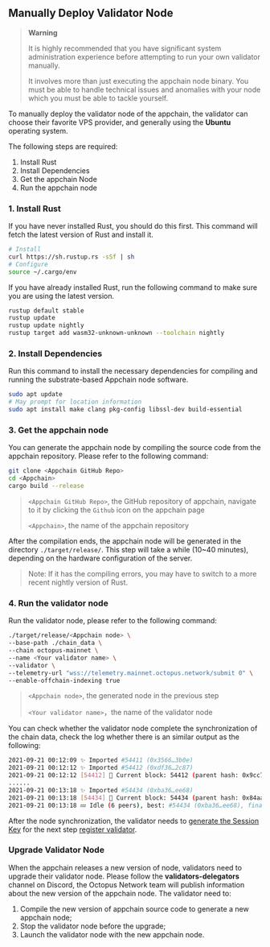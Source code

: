 ## Manually Deploy Validator Node

> **Warning**
>
> It is highly recommended that you have significant system administration experience before attempting to run your own validator manually.
>
> It involves more than just executing the appchain node binary. You must be able to handle technical issues and anomalies with your node which you must be able to tackle yourself.

To manually deploy the validator node of the appchain, the validator can choose their favorite VPS provider, and generally using the **Ubuntu** operating system.

The following steps are required:

1. Install Rust
2. Install Dependencies
3. Get the appchain Node
4. Run the appchain node

### 1. Install Rust

If you have never installed Rust, you should do this first. This command will fetch the latest version of Rust and install it.

```bash
# Install
curl https://sh.rustup.rs -sSf | sh
# Configure
source ~/.cargo/env
```

If you have already installed Rust, run the following command to make sure you are using the latest version.

```bash
rustup default stable
rustup update
rustup update nightly
rustup target add wasm32-unknown-unknown --toolchain nightly
```

### 2. Install Dependencies

Run this command to install the necessary dependencies for compiling and running the substrate-based Appchain node software.

```bash
sudo apt update
# May prompt for location information
sudo apt install make clang pkg-config libssl-dev build-essential
```

### 3. Get the appchain node

You can generate the appchain node by compiling the source code from the appchain repository. Please refer to the following command:

```bash
git clone <Appchain GitHub Repo>
cd <Appchain>
cargo build --release
```

> `<Appchain GitHub Repo>`, the GitHub repository of appchain, navigate to it by clicking the `Github` icon on the appchain page
>
> `<Appchain>`, the name of the appchain repository

After the compilation ends, the appchain node will be generated in the directory `./target/release/`. This step will take a while (10~40 minutes), depending on the hardware configuration of the server.

> Note: If it has the compiling errors, you may have to switch to a more recent nightly version of Rust.

### 4. Run the validator node

Run the validator node, please refer to the following command:

```bash
./target/release/<Appchain node> \
--base-path ./chain_data \
--chain octopus-mainnet \
--name <Your validator name> \
--validator \
--telemetry-url "wss://telemetry.mainnet.octopus.network/submit 0" \  
--enable-offchain-indexing true
```

> `<Appchain node>`, the generated node in the previous step
>
> `<Your validator name>`，the name of the validator node

You can check whether the validator node complete the synchronization of the chain data, check the log whether there is an similar output as the following:

```bash
2021-09-21 00:12:09 ✨ Imported #54411 (0x3566…3b0e)
2021-09-21 00:12:12 ✨ Imported #54412 (0xdf36…2c87)
2021-09-21 00:12:12 [54412] 🐙 Current block: 54412 (parent hash: 0x9cc7f31a20793f50cf885835de0e3977a1e080431ebc002469aa176046ba094a)
......
2021-09-21 00:13:18 ✨ Imported #54434 (0xba36…ee68)
2021-09-21 00:13:18 [54434] 🐙 Current block: 54434 (parent hash: 0x84aa3d1b6455859f9503d6ecc70b50b183141fe08f5b0695357e00fe1d24d915)
2021-09-21 00:13:18 💤 Idle (6 peers), best: #54434 (0xba36…ee68), finalized #54431 (0xd194…b319), ⬇ 22.0kiB/s ⬆ 21.9kiB/s
```

After the node synchronization, the validator needs to [generate the Session Key](./validator-set-session-keys.md) for the next step [register validator](./validator-register.md).

### Upgrade Validator Node

When the appchain releases a new version of node, validators need to upgrade their validator node. Please follow the **validators-delegators** channel on Discord, the Octopus Network team will publish information about the new version of the appchain node. The validator need to:

1. Compile the new version of appchain source code to generate a new appchain node;
2. Stop the validator node before the upgrade;
3. Launch the validator node with the new appchain node.
